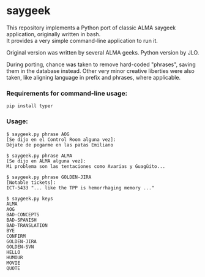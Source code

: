 # saygeek

This repository implements a Python port of classic ALMA saygeek application, originally written in bash.   
It provides a very simple command-line application to run it.

Original version was written by several ALMA geeks.
Python version by JLO.

During porting, chance was taken to remove hard-coded "phrases", saving them in the database
instead. Other very minor creative liberties were also taken, like aligning language in prefix
and phrases, where applicable.

### Requirements for command-line usage:   
    
    pip install typer

### Usage:

    $ saygeek.py phrase AOG
    [Se dijo en el Control Room alguna vez]:
    Déjate de pegarme en las patas Emiliano

    $ saygeek.py phrase ALMA
    [Se dijo en ALMA alguna vez]:
    Mi problema son las tentaciones como Avarias y Guagüito...

    $ saygeek.py phrase GOLDEN-JIRA
    [Notable tickets]:
    ICT-5433 "... like the TPP is hemorrhaging memory ..."

    $ saygeek.py keys
    ALMA
    AOG
    BAD-CONCEPTS
    BAD-SPANISH
    BAD-TRANSLATION
    BYE
    CONFIRM
    GOLDEN-JIRA
    GOLDEN-SVN
    HELLO
    HUMOUR
    MOVIE
    QUOTE       
